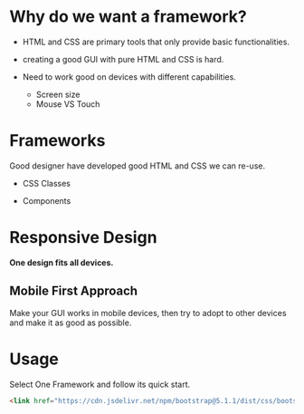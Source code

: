 # Why do we want a framework?

- HTML and CSS are primary tools that only provide basic functionalities.

- creating a good GUI with pure HTML and CSS is hard.

- Need to work good on devices with different capabilities.

  - Screen size 
  - Mouse VS Touch

  

# Frameworks

Good designer have developed good HTML and CSS we can re-use.

- CSS Classes

- Components

# Responsive Design

**One design fits all devices.**

## Mobile First Approach

Make your GUI works in mobile devices, then try to adopt to other devices and make it as good as possible.

# Usage

Select One Framework and follow its quick start.

```html
<link href="https://cdn.jsdelivr.net/npm/bootstrap@5.1.1/dist/css/bootstrap.min.css" rel="stylesheet" integrity="sha384-F3w7mX95PdgyTmZZMECAngseQB83DfGTowi0iMjiWaeVhAn4FJkqJByhZMI3AhiU" crossorigin="anonymous">
```

